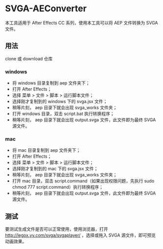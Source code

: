 # SVGA-AEConverter

本工具适用于 After Effects CC 系列，使用本工具可以将 AEP 文件转换为 SVGA 文件。

## 用法

clone 或 download 仓库

### windows

* 将 windows 目录复制到 aep 文件夹下；
* 打开 After Effects；
* 选择 菜单 > 文件 > 脚本 > 运行脚本文件；
* 选择刚才复制到的 windows 下的 svga.jsx 文件；
* 稍等片刻， aep 目录下就会出现 svga_works 文件夹；
* 打开 windows 目录，双击 script.bat 执行转换程序；
* 稍等片刻， aep 目录下就会出现 output.svga 文件，此文件即为最终 SVGA 源文件。

### mac 
* 将 mac 目录复制到 aep 文件夹下；
* 打开 After Effects；
* 选择 菜单 > 文件 > 脚本 > 运行脚本文件；
* 选择刚才复制到的 mac 下的 svga.jsx 文件；
* 稍等片刻， aep 目录下就会出现 svga_works 文件夹；
* 打开 mac 目录，双击 script.command（如果出现权限问题，先执行 sudo chmod 777 script.command）执行转换程序；
* 稍等片刻， aep 目录下就会出现 output.svga 文件，此文件即为最终 SVGA 源文件。

## 测试

要测试生成文件是否可以正常使用，使用浏览器，打开 http://legox.yy.com/svga/svgaplayer/ ，选择或拖入 SVGA 源文件，即可预览动画效果。